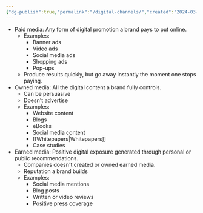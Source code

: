 ```yaml
---
{"dg-publish":true,"permalink":"/digital-channels/","created":"2024-03-04T17:10:29.411-05:00","updated":"2024-03-04T17:53:34.958-05:00"}
---
```


- Paid media: Any form of digital promotion a brand pays to put online.
	- Examples:
		- Banner ads
		- Video ads
		- Social media ads
		- Shopping ads
		- Pop-ups
	- Produce results quickly, but go away instantly the moment one stops paying.
- Owned media: All the digital content a brand fully controls.
	- Can be persuasive
	- Doesn't advertise
	- Examples:
		- Website content
		- Blogs
		- eBooks
		- Social media content 
		- [[Whitepapers\|Whitepapers]]
		- Case studies
- Earned media: Positive digital exposure generated through personal or public recommendations.
	- Companies doesn't created or owned earned media.
	- Reputation a brand builds
	- Examples:
		- Social media mentions
		- Blog posts
		- Written or video reviews
		- Positive press coverage